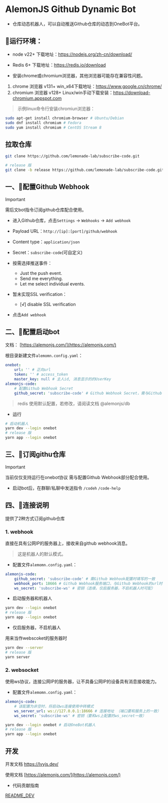 # AlemonJS Github Dynamic Bot

- 仓库动态机器人，可以自动推送Github仓库的动态到OneBot平台。

## 🚩运行环境：

- node v22+ 下载地址：https://nodejs.org/zh-cn/download/

- Redis 6+ 下载地址：https://redis.io/download

- 安装chrome或chromium浏览器，其他浏览器可能存在兼容性问题。

1. chrome 浏览器 v131+ win_x64下载地址：https://www.google.cn/chrome/
2. chromium 浏览器 v128+ Linux/win手动下载安装：https://download-chromium.appspot.com

> 示例linux命令行安装chromiun浏览器：

```sh
sudo apt-get install chromium-browser # Ubuntu/Debian
sudo dnf install chromium # Fedora
sudo yum install chromium # CentOS Stream 8
```

## 拉取仓库

```sh
git clone https://github.com/lemonade-lab/subscribe-code.git
```

```sh
# release 版
git clone -b release https://github.com/lemonade-lab/subscribe-code.git
```

## 一、🍄配置Github Webhook

> [!IMPORTANT]
> 需后文bot指令订阅github仓库配合使用。

- 进入Github仓库，点击`Settings` -> `Webhooks` -> `Add webhook`

- Payload URL：`http://[ip]:[port]/github/webhook`

- Content type：`application/json`

- Secret：`subscribe-code`(可自定义)

- 按需选择推送事件：

    - Just the push event.
    - Send me everything.
    - Let me select individual events.

- 暂未实现SSL verification：

    - [√] disable SSL verification

- 点击`Add webhook`

## 二、🚀配置启动bot

文档： [https://alemonjs.com/](https://alemonjs.com/)

根目录新建文件`alemomn.config.yaml`：

```yaml
onebot:
    url: '' # 正向url
    token: '' # access_token
    master_key: null # 主人id, 消息显示的的UserKey
alemonjs-code:
    # 配置Github Webhook Secret
    github_secret: 'subscribe-code' # Github Webhook Secret，需与Github Webhook配置时填写的一致
```

> redis 使用默认配置，若修改，请阅读文档 @alemonjs/db

- 运行

```sh
# 启动机器人
yarn dev --login onebot
# release 版
yarn app --login onebot
```

## 三、🎒订阅githu仓库

> [!IMPORTANT]
> 当前仅仅支持运行在onebot协议
> 需与配置Github Webhook部分配合使用。

- 启动bot后，在群聊/私聊中发送指令 `/codeh` `/code-help`

## 四、🎈连接说明

提供了2种方式订阅github仓库

### 1. webhook

直接在具有公网IP的服务器上，接收来自github webhook消息。

> 这是机器人的默认模式。

- 配置文件`alemomn.config.yaml`：

```yaml
alemonjs-code:
    github_secret: 'subscribe-code' # 需Github Webhook配置时填写的一致
    webhook_port: 18666 # Github Webhook服务端口，与Github Webhook的url时填写的一致
    ws_secret: 'subscribe-ws' # 密钥（选填，仅启服务器，不启机器人时可配）
```

- 启动服务器和机器人

```sh
yarn dev --login onebot
# release 版
yarn app --login onebot
```

- 仅启服务器，不启机器人

用来当作webscoket的服务器时

```sh
yarn dev --server
# release 版
yarn server
```

### 2. websocket

使用ws协议，连接公网IP的服务器，让不具备公网IP的设备具有消息接收能力。

- 配置文件`alemomn.config.yaml`：

```yaml
alemonjs-code:
    # 该配置为非空时，将启动ws连接使用中转模式
    ws_server_url: ws://127.0.0.1:18666 # 连接地址 （端口要和服务上的一致）
    ws_secret: 'subscribe-ws' # 密钥（要和ws上配置的ws_secret一致）
```

```sh
yarn dev --login onebot # 启动OneBot机器人
# release 版
yarn app --login onebot
```

## 开发

开发文档 [https://lvyjs.dev/ ](https://lvyjs.dev/)

使用文档 [https://alemonjs.com/](https://alemonjs.com/)

- 代码贡献指南

[README_DEV](./README_DEV.md)
